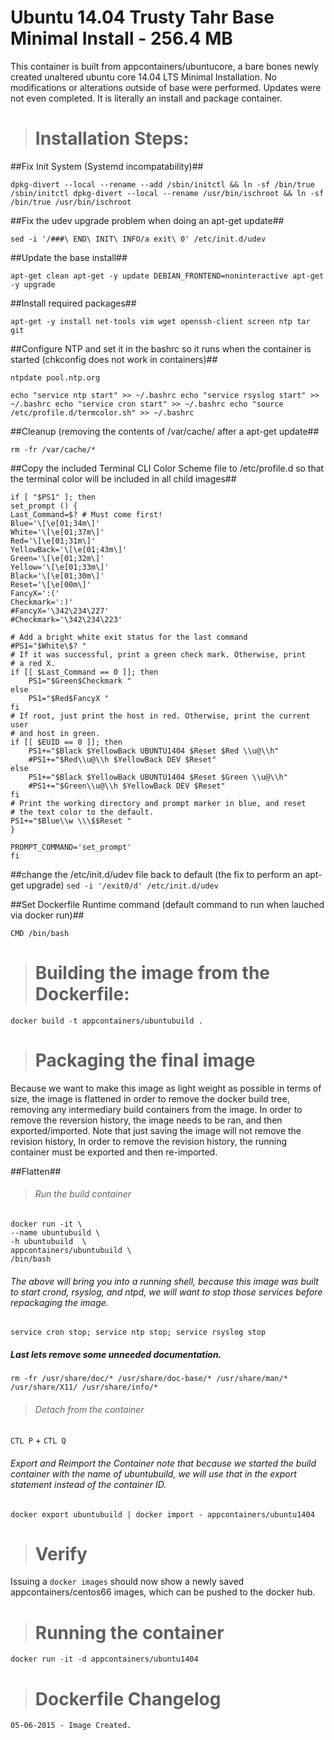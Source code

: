 #  Ubuntu 14.04 Trusty Tahr Base Minimal Install - 256.4 MB

This container is built from appcontainers/ubuntucore, a bare bones newly created unaltered ubuntu core 14.04 LTS Minimal Installation. No modifications or alterations outside of base were performed. Updates were not even completed. It is literally an install and package container.


># Installation Steps:

##Fix Init System (Systemd incompatability)##
   
   `dpkg-divert --local --rename --add /sbin/initctl && ln -sf /bin/true /sbin/initctl
   dpkg-divert --local --rename /usr/bin/ischroot && ln -sf /bin/true /usr/bin/ischroot`

##Fix the udev upgrade problem when doing an apt-get update##
   
   `sed -i '/###\ END\ INIT\ INFO/a exit\ 0' /etc/init.d/udev`

##Update the base install##
  
   `apt-get clean
   apt-get -y update
   DEBIAN_FRONTEND=noninteractive apt-get -y upgrade`

##Install required packages##

   `apt-get -y install net-tools vim wget openssh-client screen ntp tar git`


##Configure NTP and set it in the bashrc so it runs when the container is started (chkconfig does not work in containers)##

   `ntpdate pool.ntp.org`

   `echo "service ntp start" >> ~/.bashrc
   echo "service rsyslog start" >> ~/.bashrc
   echo "service cron start" >> ~/.bashrc
   echo "source /etc/profile.d/termcolor.sh" >> ~/.bashrc`


##Cleanup (removing the contents of /var/cache/ after a apt-get update##

   `rm -fr /var/cache/*`


##Copy the included Terminal CLI Color Scheme file to /etc/profile.d so that the terminal color will be included in all child images##

    if [ "$PS1" ]; then
    set_prompt () {
    Last_Command=$? # Must come first!
    Blue='\[\e[01;34m\]'
    White='\[\e[01;37m\]'
    Red='\[\e[01;31m\]'
    YellowBack='\[\e[01;43m\]'
    Green='\[\e[01;32m\]'
    Yellow='\[\e[01;33m\]'
    Black='\[\e[01;30m\]'
    Reset='\[\e[00m\]'
    FancyX=':('
    Checkmark=':)'
    #FancyX='\342\234\227'
    #Checkmark='\342\234\223'

    # Add a bright white exit status for the last command
    #PS1="$White\$? "
    # If it was successful, print a green check mark. Otherwise, print
    # a red X.
    if [[ $Last_Command == 0 ]]; then
        PS1="$Green$Checkmark "
    else
        PS1="$Red$FancyX "
    fi
    # If root, just print the host in red. Otherwise, print the current user
    # and host in green.
    if [[ $EUID == 0 ]]; then
        PS1+="$Black $YellowBack UBUNTU1404 $Reset $Red \\u@\\h"
        #PS1+="$Red\\u@\\h $YellowBack DEV $Reset"
    else
        PS1+="$Black $YellowBack UBUNTU1404 $Reset $Green \\u@\\h"
        #PS1+="$Green\\u@\\h $YellowBack DEV $Reset"
    fi
    # Print the working directory and prompt marker in blue, and reset
    # the text color to the default.
    PS1+="$Blue\\w \\\$$Reset "
    }
    
    PROMPT_COMMAND='set_prompt'
    fi

##change the /etc/init.d/udev file back to default (the fix to perform an apt-get upgrade)
   `sed -i '/exit0/d' /etc/init.d/udev`

##Set Dockerfile Runtime command (default command to run when lauched via docker run)##
    
    CMD /bin/bash

># Building the image from the Dockerfile:
    
   `docker build -t appcontainers/ubuntubuild .`


># Packaging the final image

Because we want to make this image as light weight as possible in terms of size, the image is flattened in order to remove the docker build tree, removing any intermediary build containers from the image. In order to remove the reversion history, the image needs to be ran, and then exported/imported. Note that just saving the image will not remove the revision history, In order to remove the revision history, the running container must be exported and then re-imported. 

##Flatten##

>###### Run the build container

    docker run -it \
    --name ubuntubuild \
    -h ubuntubuild  \
    appcontainers/ubuntubuild \
    /bin/bash
 
   
###### The above will bring you into a running shell, because this image was built to start crond, rsyslog, and ntpd, we will want to stop those services before repackaging the image. 


   `service cron stop; service ntp stop; service rsyslog stop`

##### Last lets remove some unneeded documentation.
   `rm -fr /usr/share/doc/* /usr/share/doc-base/* /usr/share/man/* /usr/share/X11/ /usr/share/info/*`

>###### Detach from the container
    
   `CTL P` + `CTL Q`


###### Export and Reimport the Container note that because we started the build container with the name of ubuntubuild, we will use that in the export statement instead of the container ID.

    
   `docker export ubuntubuild | docker import - appcontainers/ubuntu1404`

># Verify

Issuing a `docker images` should now show a newly saved appcontainers/centos66 images, which can be pushed to the docker hub.

># Running the container
    
   `docker run -it -d appcontainers/ubuntu1404`

># Dockerfile Changelog
    
    05-06-2015 - Image Created.
